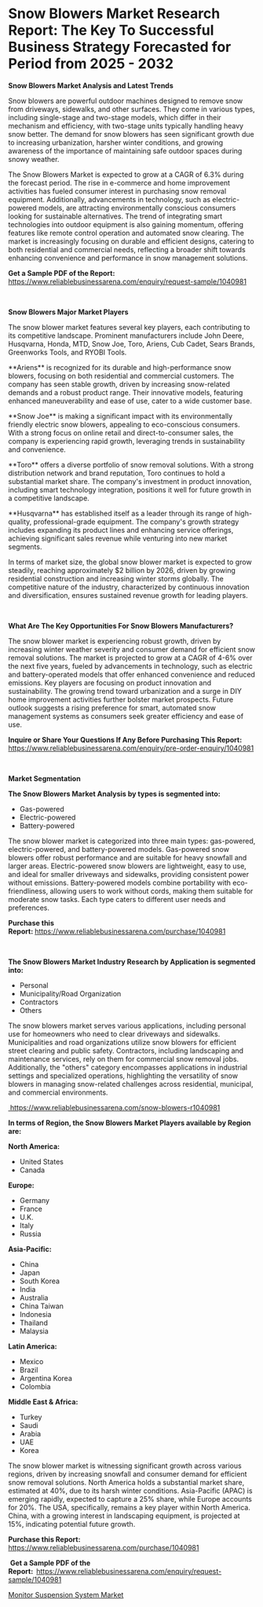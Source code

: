 <p><h1>Snow Blowers Market Research Report: The Key To Successful Business Strategy Forecasted for Period from 2025 - 2032</h1></p><p><strong>Snow Blowers Market Analysis and Latest Trends</strong></p>
<p><p>Snow blowers are powerful outdoor machines designed to remove snow from driveways, sidewalks, and other surfaces. They come in various types, including single-stage and two-stage models, which differ in their mechanism and efficiency, with two-stage units typically handling heavy snow better. The demand for snow blowers has seen significant growth due to increasing urbanization, harsher winter conditions, and growing awareness of the importance of maintaining safe outdoor spaces during snowy weather.</p><p>The Snow Blowers Market is expected to grow at a CAGR of 6.3% during the forecast period. The rise in e-commerce and home improvement activities has fueled consumer interest in purchasing snow removal equipment. Additionally, advancements in technology, such as electric-powered models, are attracting environmentally conscious consumers looking for sustainable alternatives. The trend of integrating smart technologies into outdoor equipment is also gaining momentum, offering features like remote control operation and automated snow clearing. The market is increasingly focusing on durable and efficient designs, catering to both residential and commercial needs, reflecting a broader shift towards enhancing convenience and performance in snow management solutions.</p></p>
<p><strong>Get a Sample PDF of the Report:&nbsp;</strong> <a href="https://www.reliablebusinessarena.com/enquiry/request-sample/1040981?utm_campaign=2532&utm_medium=2&utm_source=Github&utm_content=ia&utm_term=10042025&utm_id=snow-blowers">https://www.reliablebusinessarena.com/enquiry/request-sample/1040981</a></p>
<p>&nbsp;</p>
<p><strong>Snow Blowers Major Market Players</strong></p>
<p><p>The snow blower market features several key players, each contributing to its competitive landscape. Prominent manufacturers include John Deere, Husqvarna, Honda, MTD, Snow Joe, Toro, Ariens, Cub Cadet, Sears Brands, Greenworks Tools, and RYOBI Tools.</p><p>**Ariens** is recognized for its durable and high-performance snow blowers, focusing on both residential and commercial customers. The company has seen stable growth, driven by increasing snow-related demands and a robust product range. Their innovative models, featuring enhanced maneuverability and ease of use, cater to a wide customer base.</p><p>**Snow Joe** is making a significant impact with its environmentally friendly electric snow blowers, appealing to eco-conscious consumers. With a strong focus on online retail and direct-to-consumer sales, the company is experiencing rapid growth, leveraging trends in sustainability and convenience.</p><p>**Toro** offers a diverse portfolio of snow removal solutions. With a strong distribution network and brand reputation, Toro continues to hold a substantial market share. The company's investment in product innovation, including smart technology integration, positions it well for future growth in a competitive landscape.</p><p>**Husqvarna** has established itself as a leader through its range of high-quality, professional-grade equipment. The company's growth strategy includes expanding its product lines and enhancing service offerings, achieving significant sales revenue while venturing into new market segments.</p><p>In terms of market size, the global snow blower market is expected to grow steadily, reaching approximately $2 billion by 2026, driven by growing residential construction and increasing winter storms globally. The competitive nature of the industry, characterized by continuous innovation and diversification, ensures sustained revenue growth for leading players.</p></p>
<p>&nbsp;</p>
<p><strong>What Are The Key Opportunities For Snow Blowers Manufacturers?</strong></p>
<p><p>The snow blower market is experiencing robust growth, driven by increasing winter weather severity and consumer demand for efficient snow removal solutions. The market is projected to grow at a CAGR of 4-6% over the next five years, fueled by advancements in technology, such as electric and battery-operated models that offer enhanced convenience and reduced emissions. Key players are focusing on product innovation and sustainability. The growing trend toward urbanization and a surge in DIY home improvement activities further bolster market prospects. Future outlook suggests a rising preference for smart, automated snow management systems as consumers seek greater efficiency and ease of use.</p></p>
<p><strong>Inquire or Share Your Questions If Any Before Purchasing This Report:</strong> <a href="https://www.reliablebusinessarena.com/enquiry/pre-order-enquiry/1040981?utm_campaign=2532&utm_medium=2&utm_source=Github&utm_content=ia&utm_term=10042025&utm_id=snow-blowers">https://www.reliablebusinessarena.com/enquiry/pre-order-enquiry/1040981</a></p>
<p>&nbsp;</p>
<p><strong>Market Segmentation</strong></p>
<p><strong>The Snow Blowers Market Analysis by types is segmented into:</strong></p>
<p><ul><li>Gas-powered</li><li>Electric-powered</li><li>Battery-powered</li></ul></p>
<p><p>The snow blower market is categorized into three main types: gas-powered, electric-powered, and battery-powered models. Gas-powered snow blowers offer robust performance and are suitable for heavy snowfall and larger areas. Electric-powered snow blowers are lightweight, easy to use, and ideal for smaller driveways and sidewalks, providing consistent power without emissions. Battery-powered models combine portability with eco-friendliness, allowing users to work without cords, making them suitable for moderate snow tasks. Each type caters to different user needs and preferences.</p></p>
<p><strong>Purchase this Report:&nbsp;</strong><a href="https://www.reliablebusinessarena.com/purchase/1040981?utm_campaign=2532&utm_medium=2&utm_source=Github&utm_content=ia&utm_term=10042025&utm_id=snow-blowers">https://www.reliablebusinessarena.com/purchase/1040981</a></p>
<p>&nbsp;</p>
<p><strong>The Snow Blowers Market Industry Research by Application is segmented into:</strong></p>
<p><ul><li>Personal</li><li>Municipality/Road Organization</li><li>Contractors</li><li>Others</li></ul></p>
<p><p>The snow blowers market serves various applications, including personal use for homeowners who need to clear driveways and sidewalks. Municipalities and road organizations utilize snow blowers for efficient street clearing and public safety. Contractors, including landscaping and maintenance services, rely on them for commercial snow removal jobs. Additionally, the "others" category encompasses applications in industrial settings and specialized operations, highlighting the versatility of snow blowers in managing snow-related challenges across residential, municipal, and commercial environments.</p></p>
<p><a href="https://www.reliablebusinessarena.com/snow-blowers-r1040981?utm_campaign=2532&utm_medium=2&utm_source=Github&utm_content=ia&utm_term=10042025&utm_id=snow-blowers">&nbsp;https://www.reliablebusinessarena.com/snow-blowers-r1040981</a></p>
<p><strong>In terms of Region, the Snow Blowers Market Players available by Region are:</strong></p>
<p>
    <p> <strong> North America: </strong>
        <ul>
            <li>United States</li>
            <li>Canada</li>
        </ul>
        </p> 
    <p> <strong> Europe: </strong>
        <ul>
            <li>Germany</li>
            <li>France</li>
            <li>U.K.</li>
            <li>Italy</li>
            <li>Russia</li>
        </ul>
        </p> 
    <p> <strong> Asia-Pacific: </strong>
        <ul>
            <li>China</li>
            <li>Japan</li>
            <li>South Korea</li>
            <li>India</li>
            <li>Australia</li>
            <li>China Taiwan</li>
            <li>Indonesia</li>
            <li>Thailand</li>
            <li>Malaysia</li>
        </ul>
        </p> 
    <p> <strong> Latin America: </strong>
        <ul>
            <li>Mexico</li>
            <li>Brazil</li>
            <li>Argentina Korea</li>
            <li>Colombia</li>
        </ul>
        </p> 
    <p> <strong> Middle East & Africa: </strong>
        <ul>
            <li>Turkey</li>
            <li>Saudi</li>
            <li>Arabia</li>
            <li>UAE</li>
            <li>Korea</li>
        </ul>
    </p>
    </p>
<p><p>The snow blower market is witnessing significant growth across various regions, driven by increasing snowfall and consumer demand for efficient snow removal solutions. North America holds a substantial market share, estimated at 40%, due to its harsh winter conditions. Asia-Pacific (APAC) is emerging rapidly, expected to capture a 25% share, while Europe accounts for 20%. The USA, specifically, remains a key player within North America. China, with a growing interest in landscaping equipment, is projected at 15%, indicating potential future growth.</p></p>
<p><strong>Purchase this Report: </strong><a href="https://www.reliablebusinessarena.com/purchase/1040981?utm_campaign=2532&utm_medium=2&utm_source=Github&utm_content=ia&utm_term=10042025&utm_id=snow-blowers">https://www.reliablebusinessarena.com/purchase/1040981</a></p>
<p>&nbsp;<strong>Get a Sample PDF of the Report:&nbsp;&nbsp;</strong><a href="https://www.reliablebusinessarena.com/enquiry/request-sample/1040981?utm_campaign=2532&utm_medium=2&utm_source=Github&utm_content=ia&utm_term=10042025&utm_id=snow-blowers">https://www.reliablebusinessarena.com/enquiry/request-sample/1040981</a></p>
<p><strong></strong></p>
<p><p><a href="https://github.com/ocambdidarhz/Market-Research-Report-List-1/blob/main/monitor-suspension-system-market.md?utm_campaign=2532&utm_medium=2&utm_source=Github&utm_content=ia&utm_term=10042025&utm_id=snow-blowers">Monitor Suspension System Market</a></p></p>